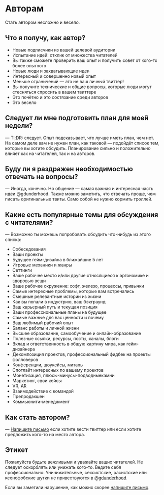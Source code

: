 # Авторам

Стать автором несложно и весело.

## Что я получу, как автор?

* Новые подписчики из вашей целевой аудитории
* Испытание идей: отклик от множества читателей
* Вы также сможете проверить ваш опыт и получить совет от кого-то более опытного
* Новые люди и захватывающие идеи
* Интересный и совершенно новый опыт
* Меньше ограничений — это не ваш личный твиттер!
* Вы получите технические и общие вопросы, которые люди могут стесняться
  спросить в вашем твиттере
* Это почётно и это состязание среди авторов
* Это весело

## Следует ли мне подготовить план для моей недели?

— Tl;DR: следует. Опыт подсказывает, что лучше иметь план, чем нет.
На самом деле вам не нужен план, как таковой — подойдёт список тем,
которые вы хотите обсудить. Планирование сильно и положительно влияет
как на читателей, так и на авторов.

## Буду ли я раздражен необходимостью отвечать на вопросы?

— Иногда, конечно. Но общение — самая важная и интересная часть идеи @gdunderhood.
Также можно заметить, что отвечать проще, чем писать оригинальные твиты.
Само собой не нужно кормить троллей.

## Какие есть популярные темы для обсуждения с читателями?

— Возможно ты можешь попробовать обсудить что-нибудь из этого списка:

* Собеседования
* Ваши проекты
* Будущее гейм-дизайна в ближайшие 5 лет
* Игровые механики и жанры
* Сеттинги
* Ваше рабочее место и/или другие относящиеся к эргономике и здоровью вещи
* Ваше рабочее окружение: софт, железо, процессы, привычки
* Самые интересные проблемы, которые вам встречались
* Смешные релевантные истории из жизни
* Как вы попали в индустрию, ваш бэкграунд
* Ваш карьерный путь и текущая позиция
* Ваши профессиональные планы на будущее
* Самые важные для вас ценности и почему
* Ваш любимый рабочий опыт
* Баланс работы и личной жизни
* Высшее образование, самообучение и онлайн-образование
* Полезные ссылки, ресурсы, посты, каналы, блоги
* Вклад и ответственность в общую картину мира, как гейм-дизайнера
* Декомпозиция проектов, профессиональный фидбек на проекты фолловеров
* Конференции, шоукейсы, митапы
* Спотлайт интересных по вашему проектов
* Монетизация, плюсы-минусы-подводныекамни
* Маркетинг, свои кейсы
* VR, AR
* Взаимодействие с командой
* Препродакшен
* Коммьюнити-менеджмент

## Как стать автором?

— [Напишите письмо][proposal] если хотите вести твиттер или если хотите предложить кого-то на место автора.

## Этикет

Пожалуйста будьте вежливыми и уважайте ваших читателей. Не следует оскорблять
или унижать кого-то. Ведите себя профессионально. Уничижительные, сексистские,
расистские или ксенофобские шутки не привествуются в [@gdunderhood][uh].

Если вы заметили нарушение, как можно скорее [напишите письмо][coc-violations].

[uh]: https://twitter.com/gdunderhood
[proposal]: mailto:meenauh@gmail.com?subject=Author’s%20proposal%20for%20@gdunderhood
[coc-violations]: mailto:meenauh@gmail.com?subject=CoC%20violations%20in%20@gdunderhood
